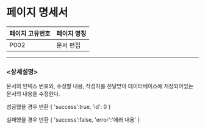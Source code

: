 페이지 명세서
===================


|페이지 고유번호|페이지 명칭|
|---|---|
|P002|문서 편집|    
  
---
### <상세설명>  
문서의 인덱스 번호와, 수정할 내용, 작성자를 전달받아 데이터베이스에 저장되어있는 문서의 내용을 수정한다.

성공했을 경우 반환
{
    'success':true,
    'id': 0
}

실패했을 경우 반환
{
    'success':false,
    'error':'에러 내용'
}